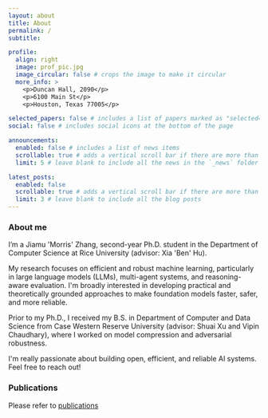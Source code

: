 ```yaml
---
layout: about
title: About
permalink: /
subtitle: 

profile:
  align: right
  image: prof_pic.jpg
  image_circular: false # crops the image to make it circular
  more_info: >
    <p>Duncan Hall, 2090</p>
    <p>6100 Main St</p>
    <p>Houston, Texas 77005</p>

selected_papers: false # includes a list of papers marked as "selected={true}"
social: false # includes social icons at the bottom of the page

announcements:
  enabled: false # includes a list of news items
  scrollable: true # adds a vertical scroll bar if there are more than 3 news items
  limit: 5 # leave blank to include all the news in the `_news` folder

latest_posts:
  enabled: false
  scrollable: true # adds a vertical scroll bar if there are more than 3 new posts items
  limit: 3 # leave blank to include all the blog posts
---
```


<!-- Write your biography here. Tell the world about yourself. Link to your favorite [subreddit](http://reddit.com). You can put a picture in, too. The code is already in, just name your picture `prof_pic.jpg` and put it in the `img/` folder.

Put your address / P.O. box / other info right below your picture. You can also disable any of these elements by editing `profile` property of the YAML header of your `_pages/about.md`. Edit `_bibliography/papers.bib` and Jekyll will render your [publications page](/al-folio/publications/) automatically.

Link to your social media connections, too. This theme is set up to use [Font Awesome icons](https://fontawesome.com/) and [Academicons](https://jpswalsh.github.io/academicons/), like the ones below. Add your Facebook, Twitter, LinkedIn, Google Scholar, or just disable all of them. -->

### About me

I’m a Jiamu 'Morris' Zhang, second-year Ph.D. student in the Department of Computer Science at Rice University (advisor: Xia 'Ben' Hu). 

My research focuses on efficient and robust machine learning, particularly in large language models (LLMs), multi-agent systems, and reasoning-aware evaluation. I'm broadly interested in developing practical and theoretically grounded approaches to make foundation models faster, safer, and more reliable.

Prior to my Ph.D., I received my B.S. in Department of Computer and Data Science from Case Western Reserve University (advisor: Shuai Xu and Vipin Chaudhary), where I worked on model compression and adversarial robustness.

I'm really passionate about building open, efficient, and reliable AI systems. Feel free to reach out!

### Publications

Please refer to [publications](https://scholar.google.com/citations?user=eQpW5EIAAAAJ&hl=en&oi=ao)